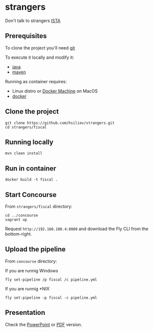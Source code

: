 # strangers
Don't talk to strangers [ISTA](https://istacon.org/)


Prerequisites
-------------

To clone the project you'll need [git](https://git-scm.com/downloads)

To execute it locally and modify it:
* [java](https://java.com/en/download/)
* [maven](https://maven.apache.org/)

Running as container requires:
* Linux distro or [Docker Machine](https://docs.docker.com/machine/) on MacOS
* [docker](https://www.docker.com/)

Clone the project
-----------------

```
git clone https://github.com/hsiliev/strangers.git
cd strangers/fiscal
```


Running locally
---------------

```
mvn clean install
```


Run in container
----------------

```
docker build -t fiscal .
```

Start Concourse
---------------

From `strangers/fiscal` directory:

```
cd ../concourse
vagrant up
```

Request `http://192.168.100.4:8080` and download the Fly CLI from the bottom-right.


Upload the pipeline
-------------------

From `concourse` directory:

If you are runnig Windows
```
fly set-pipeline /p fiscal /c pipeline.yml
```
If you are runnig *NIX
```
fly set-pipeline -p fiscal -c pipeline.yml
```

Presentation
------------

Check the [PowerPoint](https://github.com/hsiliev/strangers/raw/master/presentation/Strangers.pptx) or [PDF](https://github.com/hsiliev/strangers/raw/master/presentation/Strangers.pdf) version.
